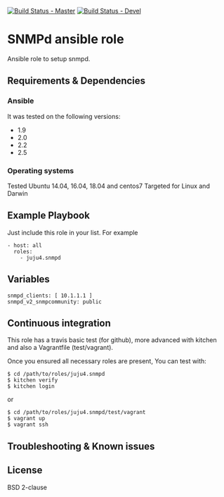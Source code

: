 [![Build Status - Master](https://travis-ci.org/juju4/ansible-snmpd.svg?branch=master)](https://travis-ci.org/juju4/ansible-snmpd)
[![Build Status - Devel](https://travis-ci.org/juju4/ansible-snmpd.svg?branch=devel)](https://travis-ci.org/juju4/ansible-snmpd/branches)
# SNMPd ansible role

Ansible role to setup snmpd.

## Requirements & Dependencies

### Ansible
It was tested on the following versions:
 * 1.9
 * 2.0
 * 2.2
 * 2.5

### Operating systems

Tested Ubuntu 14.04, 16.04, 18.04 and centos7
Targeted for Linux and Darwin

## Example Playbook

Just include this role in your list.
For example

```
- host: all
  roles:
    - juju4.snmpd
```

## Variables

```
snmpd_clients: [ 10.1.1.1 ]
snmpd_v2_snmpcommunity: public
```

## Continuous integration

This role has a travis basic test (for github), more advanced with kitchen and also a Vagrantfile (test/vagrant).

Once you ensured all necessary roles are present, You can test with:
```
$ cd /path/to/roles/juju4.snmpd
$ kitchen verify
$ kitchen login
```
or
```
$ cd /path/to/roles/juju4.snmpd/test/vagrant
$ vagrant up
$ vagrant ssh
```

## Troubleshooting & Known issues


## License

BSD 2-clause

